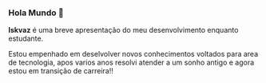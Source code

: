 ### Hola Mundo 👋


**Iskvaz** é uma breve apresentação do meu desenvolvimento enquanto estudante. 

Estou empenhado em deselvolver novos conhecimentos voltados para area de tecnologia, apos varios anos resolvi atender a um sonho antigo e agora estou em transição de carreira!!
<!--
Here are some ideas to get you started:

- 🔭 I’m currently working on ...
- 🌱 I’m currently learning ...
- 👯 I’m looking to collaborate on ...
- 🤔 I’m looking for help with ...
- 💬 Ask me about ...
- 📫 How to reach me: ...
- 😄 Pronouns: ...
- ⚡ Fun fact: ...
-->
